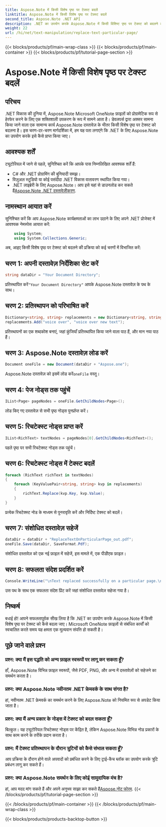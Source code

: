 ```yaml
---
title: Aspose.Note में किसी विशेष पृष्ठ पर टेक्स्ट बदलें
linktitle: Aspose.Note में किसी विशेष पृष्ठ पर टेक्स्ट बदलें
second_title: Aspose.Note .NET API
description: .NET का उपयोग करके Aspose.Note में किसी विशिष्ट पृष्ठ पर टेक्स्ट को बदलने का तरीका जानें। कुशल पाठ हेरफेर के लिए हमारी चरण-दर-चरण मार्गदर्शिका का पालन करें।
weight: 22
url: /hi/net/text-manipulation/replace-text-particular-page/
---
```


{{< blocks/products/pf/main-wrap-class >}}
{{< blocks/products/pf/main-container >}}
{{< blocks/products/pf/tutorial-page-section >}}

# Aspose.Note में किसी विशेष पृष्ठ पर टेक्स्ट बदलें

## परिचय
.NET विकास की दुनिया में, Aspose.Note Microsoft OneNote फ़ाइलों को प्रोग्रामेटिक रूप से हेरफेर करने के लिए एक शक्तिशाली उपकरण के रूप में सामने आता है। डेवलपर्स द्वारा अक्सर सामना किया जाने वाला एक सामान्य कार्य Aspose.Note दस्तावेज़ के भीतर किसी विशेष पृष्ठ पर टेक्स्ट को बदलना है। इस चरण-दर-चरण मार्गदर्शिका में, हम यह पता लगाएंगे कि .NET के लिए Aspose.Note का उपयोग करके इसे कैसे प्राप्त किया जाए।
## आवश्यक शर्तें
ट्यूटोरियल में जाने से पहले, सुनिश्चित करें कि आपके पास निम्नलिखित आवश्यक शर्तें हैं:
- C# और .NET प्रोग्रामिंग की बुनियादी समझ।
- विज़ुअल स्टूडियो या कोई पसंदीदा .NET विकास वातावरण स्थापित किया गया।
-  .NET लाइब्रेरी के लिए Aspose.Note। आप इसे यहां से डाउनलोड कर सकते हैं[Aspose.Note .NET दस्तावेज़ीकरण](https://reference.aspose.com/note/net/).
## नामस्थान आयात करें
सुनिश्चित करें कि आप Aspose.Note कार्यक्षमताओं का लाभ उठाने के लिए अपने .NET प्रोजेक्ट में आवश्यक नेमस्पेस आयात करें:
```csharp
    using System;
    using System.Collections.Generic;
```
अब, आइए किसी विशेष पृष्ठ पर टेक्स्ट को बदलने की प्रक्रिया को कई चरणों में विभाजित करें:
## चरण 1: अपनी दस्तावेज़ निर्देशिका सेट करें
```csharp
string dataDir = "Your Document Directory";
```
 प्रतिस्थापित करें`"Your Document Directory"` आपके Aspose.Note दस्तावेज़ के पथ के साथ।
## चरण 2: प्रतिस्थापन को परिभाषित करें
```csharp
Dictionary<string, string> replacements = new Dictionary<string, string>();
replacements.Add("voice over", "voice over new text");
```
प्रतिस्थापनों का एक शब्दकोश बनाएं, जहां कुंजियाँ प्रतिस्थापित किया जाने वाला पाठ हैं, और मान नया पाठ हैं।
## चरण 3: Aspose.Note दस्तावेज़ लोड करें
```csharp
Document oneFile = new Document(dataDir + "Aspose.one");
```
 Aspose.Note दस्तावेज़ को इसमें लोड करें`oneFile` वस्तु।
## चरण 4: पेज नोड्स तक पहुंचें
```csharp
IList<Page> pageNodes = oneFile.GetChildNodes<Page>();
```
लोड किए गए दस्तावेज़ से सभी पृष्ठ नोड्स पुनर्प्राप्त करें।
## चरण 5: रिचटेक्स्ट नोड्स प्राप्त करें
```csharp
IList<RichText> textNodes = pageNodes[0].GetChildNodes<RichText>();
```
पहले पृष्ठ पर सभी रिचटेक्स्ट नोड्स तक पहुंचें।
## चरण 6: रिचटेक्स्ट नोड्स में टेक्स्ट बदलें
```csharp
foreach (RichText richText in textNodes)
{
    foreach (KeyValuePair<string, string> kvp in replacements)
    {
        richText.Replace(kvp.Key, kvp.Value);
    }
}
```
प्रत्येक रिचटेक्स्ट नोड के माध्यम से पुनरावृति करें और निर्दिष्ट टेक्स्ट को बदलें।
## चरण 7: संशोधित दस्तावेज़ सहेजें
```csharp
dataDir = dataDir + "ReplaceTextOnParticularPage_out.pdf";
oneFile.Save(dataDir, SaveFormat.Pdf);
```
संशोधित दस्तावेज़ को एक नई फ़ाइल में सहेजें, इस मामले में, एक पीडीएफ फ़ाइल।
## चरण 8: सफलता संदेश प्रदर्शित करें
```csharp
Console.WriteLine("\nText replaced successfully on a particular page.\nFile saved at " + dataDir);
```
उस पथ के साथ एक सफलता संदेश प्रिंट करें जहां संशोधित दस्तावेज़ सहेजा गया है।
## निष्कर्ष
बधाई हो! आपने सफलतापूर्वक सीख लिया है कि .NET का उपयोग करके Aspose.Note में किसी विशेष पृष्ठ पर टेक्स्ट को कैसे बदला जाए। Microsoft OneNote फ़ाइलों से संबंधित कार्यों को स्वचालित करते समय यह क्षमता एक मूल्यवान संपत्ति हो सकती है।
## पूछे जाने वाले प्रश्न
### प्रश्न: क्या मैं इस पद्धति को अन्य फ़ाइल स्वरूपों पर लागू कर सकता हूँ?
हाँ, Aspose.Note विभिन्न फ़ाइल स्वरूपों, जैसे PDF, PNG, और अन्य में दस्तावेज़ों को सहेजने का समर्थन करता है।
### प्रश्न: क्या Aspose.Note नवीनतम .NET फ्रेमवर्क के साथ संगत है?
हां, नवीनतम .NET फ्रेमवर्क का समर्थन करने के लिए Aspose.Note को नियमित रूप से अपडेट किया जाता है।
### प्रश्न: क्या मैं अन्य प्रकार के नोड्स में टेक्स्ट को बदल सकता हूँ?
बिल्कुल। यह ट्यूटोरियल रिचटेक्स्ट नोड्स पर केंद्रित है, लेकिन Aspose.Note विभिन्न नोड प्रकारों के साथ काम करने के तरीके प्रदान करता है।
### प्रश्न: मैं टेक्स्ट प्रतिस्थापन के दौरान त्रुटियों को कैसे संभाल सकता हूँ?
आप प्रक्रिया के दौरान होने वाले अपवादों को प्रबंधित करने के लिए ट्राई-कैच ब्लॉक का उपयोग करके त्रुटि प्रबंधन लागू कर सकते हैं।
### प्रश्न: क्या Aspose.Note समर्थन के लिए कोई सामुदायिक मंच है?
 हां, आप मदद मांग सकते हैं और अपने अनुभव साझा कर सकते हैं[Aspose.नोट फोरम](https://forum.aspose.com/c/note/28).
{{< /blocks/products/pf/tutorial-page-section >}}

{{< /blocks/products/pf/main-container >}}
{{< /blocks/products/pf/main-wrap-class >}}

{{< blocks/products/products-backtop-button >}}
